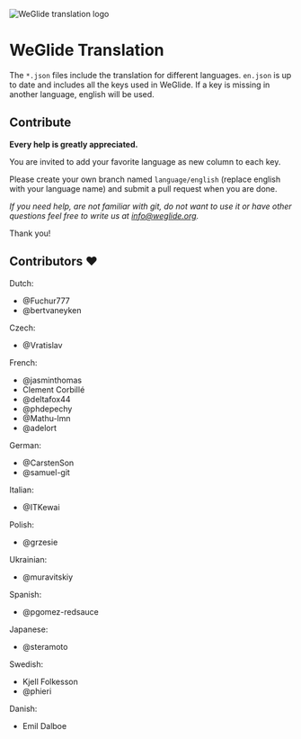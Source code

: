 ![WeGlide translation logo](./logo.png)

# WeGlide Translation

The ``*.json`` files include the translation for different languages.
``en.json`` is up to date and includes all the keys used in WeGlide.
If a key is missing in another language, english will be used.


## Contribute

**Every help is greatly appreciated.**

You are invited to add your favorite language as new column to each key.

Please create your own branch named ``language/english`` (replace english with your language name) and submit a pull request when you are done.

*If you need help, are not familiar with git, do not want to use it or have other questions feel free to write us at info@weglide.org.*

Thank you!


## Contributors ❤️

Dutch:
* @Fuchur777
* @bertvaneyken

Czech:
* @Vratislav

French:
* @jasminthomas
* Clement Corbillé
* @deltafox44
* @phdepechy
* @Mathu-lmn
* @adelort

German:
* @CarstenSon
* @samuel-git

Italian:
* @ITKewai

Polish:
* @grzesie

Ukrainian:
* @muravitskiy

Spanish:
* @pgomez-redsauce

Japanese:
* @steramoto

Swedish:
* Kjell Folkesson
* @phieri

Danish:
* Emil Dalboe
